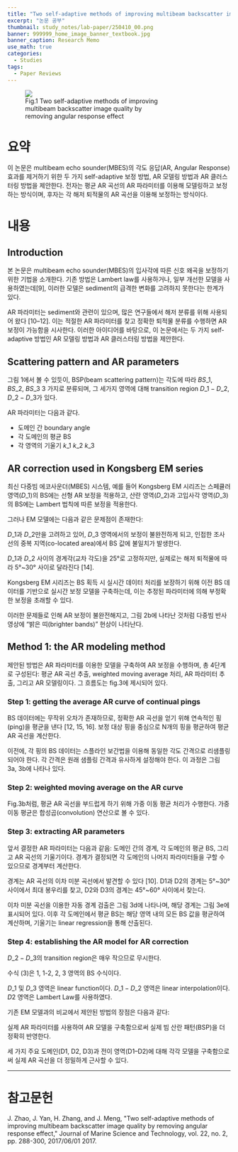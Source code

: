 ```yaml
---
title: "Two self-adaptive methods of improving multibeam backscatter image quality by removing angular response effect"
excerpt: "논문 공부"
thumbnail: study_notes/lab-paper/250410_00.png
banner: 999999_home_image_banner_textbook.jpg
banner_caption: Research Memo
use_math: true
categories:
  - Studies
tags:
  - Paper Reviews
---
```


<figure class="align-center" style="width: 60%">
  <a href="{{ site.url }}{{ site.baseurl }}/assets/images/study_notes/lab-paper/250410_00.png">
  <img src="{{ site.url }}{{ site.baseurl }}/assets/images/study_notes/lab-paper/250410_00.png">
  </a>
  <figcaption>
  Fig.1 Two self-adaptive methods of improving multibeam backscatter image quality by removing angular response effect
  </figcaption>
</figure>



# 요약

이 논문은 multibeam echo sounder(MBES)의 각도 응답(AR, Angular Response) 효과를 제거하기 위한 두 가지 self-adaptive 보정 방법, AR 모델링 방법과 AR 클러스터링 방법을 제안한다. 전자는 평균 AR 곡선의 AR 파라미터를 이용해 모델링하고 보정하는 방식이며, 후자는 각 해저 퇴적물의 AR 곡선을 이용해 보정하는 방식이다.

# 내용

## Introduction

본 논문은 multibeam echo sounder(MBES)의 입사각에 따른 신호 왜곡을 보정하기 위한 기법을 소개한다. 기존 방법은 Lambert law를 사용하거나, 일부 개선한 모델을 사용하였는데[9], 이러한 모델은 sediment의 급격한 변화를 고려하지 못한다는 한계가 있다.

AR 파라미터는 sediment와 관련이 있으며, 많은 연구들에서 해저 분류를 위해 사용되어 왔다 [10–12]. 이는 적절한 AR 파라미터를 찾고 정확한 퇴적물 분류를 수행하면 AR 보정이 가능함을 시사한다. 이러한 아이디어를 바탕으로, 이 논문에서는 두 가지 self-adaptive 방법인 AR 모델링 방법과 AR 클러스터링 방법을 제안한다.

## Scattering pattern and AR parameters

그림 1에서 볼 수 있듯이, BSP(beam scattering pattern)는 각도에 따라 $BS\_1$, $BS\_2$, $BS\_3$ 3 가지로 분류되며, 그 세가지 영역에 대해 transition region $D\_1-D\_2$, $D\_2-D\_3$가 있다.

AR 파라미터는 다음과 같다.

* 도메인 간 boundary angle
* 각 도메인의 평균 BS
* 각 영역의 기울기 $k\_1$ $k\_2$ $k\_3$

## AR correction used in Kongsberg EM series

최신 다중빔 에코사운더(MBES) 시스템, 예를 들어 Kongsberg EM 시리즈는 스페큘러 영역($D\_1$)의 BS에는 선형 AR 보정을 적용하고, 산란 영역($D\_2$)과 고입사각 영역($D\_3$)의 BS에는 Lambert 법칙에 따른 보정을 적용한다.

그러나 EM 모델에는 다음과 같은 문제점이 존재한다:

$D\_1$과 $D\_2$만을 고려하고 있어, $D\_3$ 영역에서의 보정이 불완전하게 되고, 인접한 조사선의 중복 지역(co-located area)에서 BS 값에 불일치가 발생한다.

$D\_1$과 $D\_2$ 사이의 경계각(교차 각도)을 25°로 고정하지만,
실제로는 해저 퇴적물에 따라 5°~30° 사이로 달라진다 [14].

Kongsberg EM 시리즈는 BS 획득 시 실시간 데이터 처리를 보장하기 위해 이전 BS 데이터를 기반으로 실시간 보정 모델을 구축하는데, 이는 추정된 파라미터에 의해 부정확한 보정을 초래할 수 있다.

이러한 문제들로 인해 AR 보정이 불완전해지고, 그림 2b에 나타난 것처럼 다중빔 반사 영상에 “밝은 띠(brighter bands)” 현상이 나타난다.

## Method 1: the AR modeling method

제안된 방법은 AR 파라미터를 이용한 모델을 구축하여 AR 보정을 수행하며, 총 4단계로 구성된다: 평균 AR 곡선 추출, weighted moving average 처리, AR 파라미터 추출, 그리고 AR 모델링이다. 그 흐름도는 fig.3에 제시되어 있다.

### Step 1: getting the average AR curve of continual pings

BS 데이터에는 무작위 오차가 존재하므로, 정확한 AR 곡선을 얻기 위해 연속적인 핑(ping)을 평균을 낸다 [12, 15, 16]. 보정 대상 핑을 중심으로 N개의 핑을 평균하여 평균 AR 곡선을 계산한다.

이전에, 각 핑의 BS 데이터는 스플라인 보간법을 이용해 동일한 각도 간격으로 리샘플링되어야 한다. 각 간격은 원래 샘플링 간격과 유사하게 설정해야 한다. 이 과정은 그림 3a, 3b에 나타나 있다.

### Step 2: weighted moving average on the AR curve

Fig.3b처럼, 평균 AR 곡선을 부드럽게 하기 위해 가중 이동 평균 처리가 수행한다. 가중 이동 평균은 합성곱(convolution) 연산으로 볼 수 있다.

### Step 3: extracting AR parameters

앞서 결정한 AR 파라미터는 다음과 같음: 도메인 간의 경계, 각 도메인의 평균 BS, 그리고 AR 곡선의 기울기이다. 경계가 결정되면 각 도메인의 나머지 파라미터들을 구할 수 있으므로 경계부터 계산한다.

경계는 AR 곡선의 이차 미분 곡선에서 발견할 수 있다 [10]. D1과 D2의 경계는 5°~30° 사이에서 최대 봉우리를 찾고, D2와 D3의 경계는 45°~60° 사이에서 찾는다.

이차 미분 곡선을 이용한 자동 경계 검출은 그림 3d에 나타나며, 해당 경계는 그림 3e에 표시되어 있다. 이후 각 도메인에서 평균 BS는 해당 영역 내의 모든 BS 값을 평균하여 계산하며, 기울기는 linear regression을 통해 산출된다.

### Step 4: establishing the AR model for AR correction

$D\_2-D\_3$의 transition region은 매우 작으므로 무시한다.

수식 (3)은 1, 1-2, 2, 3 영역의 BS 수식이다.

$D\_1$ 및 $D\_3$ 영역은 linear function이다. $D\_1-D\_2$ 영역은 linear interpolation이다. $D2$ 영역은 Lambert Law를 사용하였다.

기존 EM 모델과의 비교에서 제안된 방법의 장점은 다음과 같다:

실제 AR 파라미터를 사용하여 AR 모델을 구축함으로써 실제 빔 산란 패턴(BSP)을 더 정확히 반영한다.

세 가지 주요 도메인(D1, D2, D3)과 전이 영역(D1–D2)에 대해 각각 모델을 구축함으로써 실제 AR 곡선을 더 정밀하게 근사할 수 있다.

---

# 참고문헌

J. Zhao, J. Yan, H. Zhang, and J. Meng, "Two self-adaptive methods of improving multibeam backscatter image quality by removing angular response effect," Journal of Marine Science and Technology, vol. 22, no. 2, pp. 288-300, 2017/06/01 2017.
